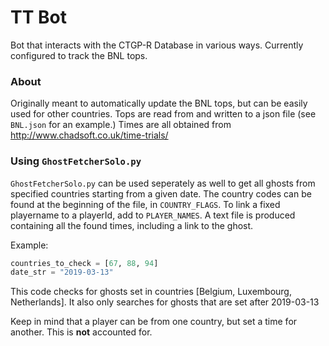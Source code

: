 # TT Bot
Bot that interacts with the CTGP-R Database in various ways.
Currently configured to track the BNL tops.

### About

Originally meant to automatically update the BNL tops, but can be easily used for other countries.
Tops are read from and written to a json file (see `BNL.json` for an example.)
Times are all obtained from http://www.chadsoft.co.uk/time-trials/


### Using `GhostFetcherSolo.py`

`GhostFetcherSolo.py` can be used seperately as well to get all ghosts from specified countries starting from a given date.
The country codes can be found at the beginning of the file, in `COUNTRY_FLAGS`.
To link a fixed playername to a playerId, add to `PLAYER_NAMES`.
A text file is produced containing all the found times, including a link to the ghost.

Example:
```python
countries_to_check = [67, 88, 94]
date_str = "2019-03-13"
```

This code checks for ghosts set in countries [Belgium, Luxembourg, Netherlands].
It also only searches for ghosts that are set after 2019-03-13

Keep in mind that a player can be from one country, but set a time for another. This is **not** accounted for.
